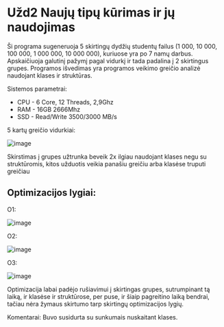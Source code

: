 # Užd2 Naujų tipų kūrimas ir jų naudojimas

Ši programa sugeneruoja 5 skirtingų dydžių studentų failus (1 000, 10 000, 100 000, 1 000 000, 10 000 000), kuriuose yra po 7 namų darbus. Apskaičiuoja galutinį pažymį pagal vidurkį ir tada padalina į 2 skirtingus grupes. Programos išvedimas yra programos veikimo greičio analizė naudojant klases ir struktūras.


Sistemos parametrai:
- CPU - 6 Core, 12 Threads, 2,9Ghz
- RAM - 16GB 2666Mhz
- SSD - Read/Write 3500/3000 MB/s

5 kartų greičio vidurkiai:

![image](https://user-images.githubusercontent.com/69794082/146551731-6080f24c-1a67-44a9-9c75-e5088d746f7c.png)

Skirstimas į grupes užtrunka beveik 2x ilgiau naudojant klases negu su struktūromis, kitos užduotis veikia panašiu greičiu arba klasėse truputi greičiau

## Optimizacijos lygiai:
O1:

![image](https://user-images.githubusercontent.com/69794082/146551852-8e22012b-774b-4635-af59-5b78cd021da8.png)

O2:

![image](https://user-images.githubusercontent.com/69794082/146551982-f0aa5c26-0d84-4571-a877-68b815e430e9.png)

O3:

![image](https://user-images.githubusercontent.com/69794082/146552125-3529a391-7d92-436f-94e9-1669e865b220.png)

Optimizacija labai padėjo rušiavimui į skirtingas grupes, sutrumpinant tą laiką, ir klasėse ir struktūrose, per puse, ir šiaip pagreitino laiką bendrai, tačiau nėra žymaus skirtumo tarp skirtingų optimizacijos lygių.


Komentarai:
Buvo susidurta su sunkumais nuskaitant klases.

